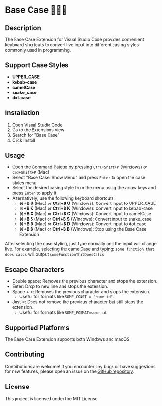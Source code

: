 # Base Case 🐍🍡🐪

## Description

The Base Case Extension for Visual Studio Code provides convenient keyboard shortcuts to convert live input into different casing styles commonly used in programming.

## Support Case Styles

- **UPPER_CASE**
- **kebab-case**
- **camelCase**
- **snake_case**
- **dot.case**

## Installation

1. Open Visual Studio Code
2. Go to the Extensions view
3. Search for "Base Case"
4. Click Install

## Usage

- Open the Command Palette by pressing `Ctrl+Shift+P` (Windows) or `Cmd+Shift+P` (Mac)
- Select "Base Case: Show Menu" and press `Enter` to open the case styles menu
- Select the desired casing style from the menu using the arrow keys and press `Enter` to apply it
- Alternatively, use the following keyboard shortcuts:
  - **⌘+B U** (Mac) or **Ctrl+B U** (Windows): Convert input to UPPER_CASE
  - **⌘+B K** (Mac) or **Ctrl+B K** (Windows): Convert input to kebab-case
  - **⌘+B C** (Mac) or **Ctrl+B C** (Windows): Convert input to camelCase
  - **⌘+B S** (Mac) or **Ctrl+B S** (Windows): Convert input to snake_case
  - **⌘+B D** (Mac) or **Ctrl+B D** (Windows): Convert input to dot.case
  - **⌘+B B** (Mac) or **Ctrl+B B** (Windows): Stop using the Base Case Extension

After selecting the case styling, just type normally and the input will change live. For example, selecting the camelCase and typing: `some function that does calcs` will output `someFunctionThatDoesCalcs`

## Escape Characters

- Double space: Removes the previous character and stops the extension.
- Enter: Drop to new line and stops the extension.
- Space + =: Removes the previous character and stops the extension.
  - Useful for formats like `SOME_CONST = "some-id"`.
- Just =: Does not remove the previous character but still stops the extension.
  - Useful for formats like `SOME_FORMAT=some-id`.

## Supported Platforms

The Base Case Extension supports both Windows and macOS.

## Contributing

Contributions are welcome! If you encounter any bugs or have suggestions for new features, please open an issue on the [GitHub repository](https://github.com/JordanSh/BaseCase).

## License

This project is licensed under the MIT License
